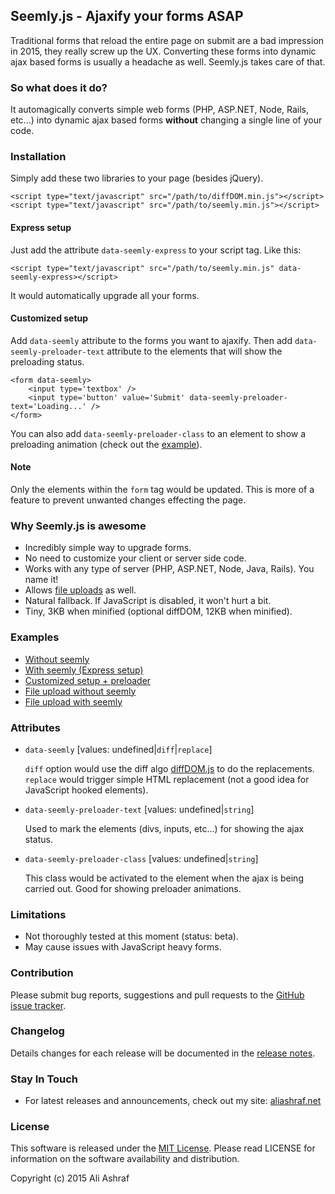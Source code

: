 ## Seemly.js - Ajaxify your forms ASAP

Traditional forms that reload the entire page on submit are a bad impression in 2015, they really screw up the UX. Converting these forms into dynamic ajax based forms is usually a headache as well. Seemly.js takes care of that.

### So what does it do?

It automagically converts simple web forms (PHP, ASP.NET, Node, Rails, etc...) into dynamic ajax based forms **without** changing a single line of your code.

### Installation

Simply add these two libraries to your page (besides jQuery).

	<script type="text/javascript" src="/path/to/diffDOM.min.js"></script>
	<script type="text/javascript" src="/path/to/seemly.min.js"></script>

#### Express setup

Just add the attribute `data-seemly-express` to your script tag. Like this:

	<script type="text/javascript" src="/path/to/seemly.min.js" data-seemly-express></script>

It would automatically upgrade all your forms.

#### Customized setup

Add `data-seemly` attribute to the forms you want to ajaxify. Then add `data-seemly-preloader-text` attribute to the elements that will show the preloading status.

	<form data-seemly>
		<input type='textbox' />
		<input type='button' value='Submit' data-seemly-preloader-text='Loading...' />
	</form>

You can also add `data-seemly-preloader-class` to an element to show a preloading animation (check out the [example](demo/with-seemly.php)).

#### Note

Only the elements within the `form` tag would be updated. This is more of a feature to prevent unwanted changes effecting the page.

### Why Seemly.js is awesome

- Incredibly simple way to upgrade forms.
- No need to customize your client or server side code.
- Works with any type of server (PHP, ASP.NET, Node, Java, Rails). You name it!
- Allows [file uploads](demo/upload-with-seemly.php) as well.
- Natural fallback. If JavaScript is disabled, it won't hurt a bit.
- Tiny, 3KB when minified (optional diffDOM, 12KB when minified).

### Examples

- [Without seemly](demo/without-seemly.php)
- [With seemly (Express setup)](demo/express.php)
- [Customized setup + preloader](demo/with-seemly.php)
- [File upload without seemly](demo/upload-without-seemly.php)
- [File upload with seemly](demo/upload-with-seemly.php)

### Attributes

- `data-seemly` [values: undefined|`diff`|`replace`]

	`diff` option would use the diff algo [diffDOM.js](dist/diffDOM.js) to do the replacements. `replace` would trigger simple HTML replacement (not a good idea for JavaScript hooked elements).
	
- `data-seemly-preloader-text` [values: undefined|`string`]

	Used to mark the elements (divs, inputs, etc...) for showing the ajax status.
	
- `data-seemly-preloader-class` [values: undefined|`string`]

	This class would be activated to the element when the ajax is being carried out. Good for showing preloader animations.
	
### Limitations

- Not thoroughly tested at this moment (status: beta).
- May cause issues with JavaScript heavy forms.

### Contribution

Please submit bug reports, suggestions and pull requests to the [GitHub issue tracker](https://github.com/AliFlux/seemly.js/issues).

### Changelog

Details changes for each release will be documented in the [release notes](https://github.com/AliFlux/seemly.js/releases).

### Stay In Touch

- For latest releases and announcements, check out my site: [aliashraf.net](https://aliashraf.net)

### License

This software is released under the [MIT License](LICENSE). Please read LICENSE for information on the
software availability and distribution.

Copyright (c) 2015 Ali Ashraf